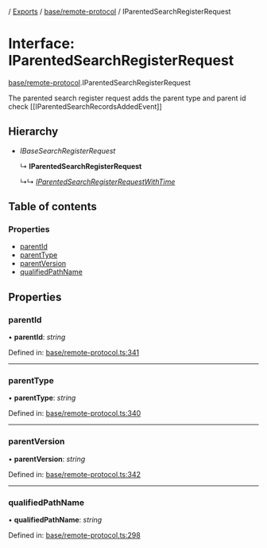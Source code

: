 [](../README.md) / [Exports](../modules.md) / [base/remote-protocol](../modules/base_remote_protocol.md) / IParentedSearchRegisterRequest

# Interface: IParentedSearchRegisterRequest

[base/remote-protocol](../modules/base_remote_protocol.md).IParentedSearchRegisterRequest

The parented search register request adds the parent type and parent id
check [[IParentedSearchRecordsAddedEvent]]

## Hierarchy

* *IBaseSearchRegisterRequest*

  ↳ **IParentedSearchRegisterRequest**

  ↳↳ [*IParentedSearchRegisterRequestWithTime*](client_internal_testing.iparentedsearchregisterrequestwithtime.md)

## Table of contents

### Properties

- [parentId](base_remote_protocol.iparentedsearchregisterrequest.md#parentid)
- [parentType](base_remote_protocol.iparentedsearchregisterrequest.md#parenttype)
- [parentVersion](base_remote_protocol.iparentedsearchregisterrequest.md#parentversion)
- [qualifiedPathName](base_remote_protocol.iparentedsearchregisterrequest.md#qualifiedpathname)

## Properties

### parentId

• **parentId**: *string*

Defined in: [base/remote-protocol.ts:341](https://github.com/onzag/itemize/blob/11a98dec/base/remote-protocol.ts#L341)

___

### parentType

• **parentType**: *string*

Defined in: [base/remote-protocol.ts:340](https://github.com/onzag/itemize/blob/11a98dec/base/remote-protocol.ts#L340)

___

### parentVersion

• **parentVersion**: *string*

Defined in: [base/remote-protocol.ts:342](https://github.com/onzag/itemize/blob/11a98dec/base/remote-protocol.ts#L342)

___

### qualifiedPathName

• **qualifiedPathName**: *string*

Defined in: [base/remote-protocol.ts:298](https://github.com/onzag/itemize/blob/11a98dec/base/remote-protocol.ts#L298)
